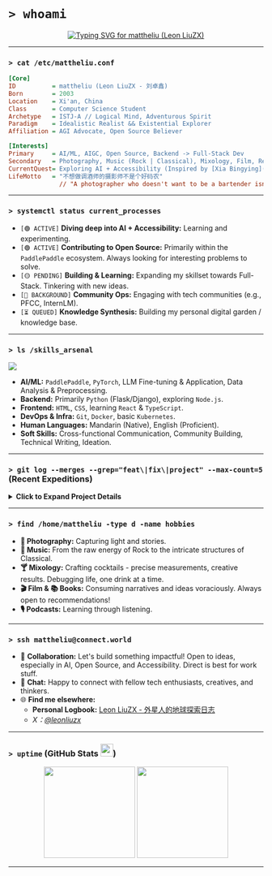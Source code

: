 # `> whoami`

<div align="center">
  <a href="https://github.com/mattheliu">
    <img src="https://readme-typing-svg.demolab.com?font=Fira+Code&weight=600&size=25&pause=1000&color=00B8FF&center=true&vCenter=true&width=600&lines=Hey%2C+I'm+mattheliu+(Leon+LiuZX)+%F0%9F%91%8B;Welcome+to+my+digital+playground+%F0%9F%91%BE" alt="Typing SVG for mattheliu (Leon LiuZX)" />
  </a>
</div>

---

### `> cat /etc/mattheliu.conf`

```ini
[Core]
ID          = mattheliu (Leon LiuZX - 刘卓鑫)
Born        = 2003
Location    = Xi'an, China
Class       = Computer Science Student
Archetype   = ISTJ-A // Logical Mind, Adventurous Spirit
Paradigm    = Idealistic Realist && Existential Explorer
Affiliation = AGI Advocate, Open Source Believer

[Interests]
Primary     = AI/ML, AIGC, Open Source, Backend -> Full-Stack Dev
Secondary   = Photography, Music (Rock | Classical), Mixology, Film, Reading
CurrentQuest= Exploring AI + Accessibility (Inspired by [Xia Bingying](https://www.zhihu.com/people/xia-bingying))
LifeMotto   = "不想做调酒师的摄影师不是个好码农" 
              // "A photographer who doesn't want to be a bartender isn't a good coder"
```

---

### `> systemctl status current_processes`

-   `[🟢 ACTIVE]` **Diving deep into AI + Accessibility:** Learning and experimenting.
-   `[🟢 ACTIVE]` **Contributing to Open Source:** Primarily within the `PaddlePaddle` ecosystem. Always looking for interesting problems to solve.
-   `[🟡 PENDING]` **Building & Learning:** Expanding my skillset towards Full-Stack. Tinkering with new ideas.
-   `[🔵 BACKGROUND]` **Community Ops:** Engaging with tech communities (e.g., PFCC, InternLM).
-   `[⏳ QUEUED]` **Knowledge Synthesis:** Building my personal digital garden / knowledge base.

---

### `> ls /skills_arsenal`

<p align="left">
  <a href="https://skillicons.dev">
    <img src="https://skillicons.dev/icons?i=python,cpp,js,ts,html,css,react,nodejs,flask,django,pytorch,paddlepaddle,docker,kubernetes,git,linux,bash,md&perline=9" />
  </a>
</p>

-   **AI/ML:** `PaddlePaddle`, `PyTorch`, LLM Fine-tuning & Application, Data Analysis & Preprocessing.
-   **Backend:** Primarily `Python` (Flask/Django), exploring `Node.js`.
-   **Frontend:** `HTML`, `CSS`, learning `React` & `TypeScript`.
-   **DevOps & Infra:** `Git`, `Docker`, basic `Kubernetes`.
-   **Human Languages:** Mandarin (Native), English (Proficient).
-   **Soft Skills:** Cross-functional Communication, Community Building, Technical Writing, Ideation.

---

### `> git log --merges --grep="feat\|fix\|project" --max-count=5` (Recent Expeditions)

<details>
<summary><strong>Click to Expand Project Details</strong></summary>

-   **PaddlePaddle Contributions:**
    -   `PaddleOCR`: Fixed training bugs ([#12140](https://github.com/PaddlePaddle/PaddleOCR/pull/12140)), Updated v4 docs ([#13081](https://github.com/PaddlePaddle/PaddleOCR/pull/13081)). Contributed to [v2.8.0](https://github.com/PaddlePaddle/PaddleOCR/releases/tag/v2.8.0).
    -   `PaddleSpeech`: Fixed `merge_yi` bug ([#3786](https://github.com/PaddlePaddle/PaddleSpeech/pull/3786)). Contributed to [r1.4.2](https://github.com/PaddlePaddle/PaddleSpeech/discussions/3808).
    -   Hosted community bi-weekly meetings ([Example](https://github.com/PaddlePaddle/community/tree/master/ppsigs/meetings/2025)).
-   **声桥AI语训 (ShengQiao AI):** Developed core deep learning voice assessment module for a hearing-impaired speech training app. *Project won multiple awards (AGI Playground Hackathon 1st, GenAI Challenge 1st, etc.)*.
-   **Sports-Science-LLM:** Built an AI Fitness Coach App on OpenXLab: [Try it here!](https://openxlab.org.cn/apps/detail/leonliuzx/Sports-Science-LLM-Fitness-Trainer)
-   **Baidu Experience:**
    -   Product Intern: Co-led Hackathon project (AI Storybook Creator), Managed Paddle Community Ops (Events, [Contributor Wall](http://contributors.pfcc.blog), [2024 Report](http://2024-report.pfcc.blog)), Translated LLM Course.
    -   Dev Contributor: Competed in AI Innovation Contest (Data Analysis, Model Tuning).

*Find more in my repositories and contribution graph!*
</details>

---

### `> find /home/mattheliu -type d -name hobbies`

-   **📸 Photography:** Capturing light and stories.
-   **🎵 Music:** From the raw energy of Rock to the intricate structures of Classical.
-   **🍸 Mixology:** Crafting cocktails - precise measurements, creative results. Debugging life, one drink at a time.
-   **🎬 Film & 📚 Books:** Consuming narratives and ideas voraciously. Always open to recommendations!
-   **🎙️ Podcasts:** Learning through listening.

---

### `> ssh mattheliu@connect.world`

-   🤝 **Collaboration:** Let's build something impactful! Open to ideas, especially in AI, Open Source, and Accessibility. Direct is best for work stuff.
-   💬 **Chat:** Happy to connect with fellow tech enthusiasts, creatives, and thinkers.
-   🌐 **Find me elsewhere:**
    -   **Personal Logbook:** [Leon LiuZX - 外星人的地球探索日志](http://leonliuzx.netlify.app)
    -   *X：[@leonliuzx](https://x.com/leonliuzx)*

---

### `> uptime` (GitHub Stats <img src="https://media.giphy.com/media/iY8CRBdQXODJSCERIr/giphy.gif" width="25px">)

<p align="center">
  <img height="180em" src="https://github-readme-stats.vercel.app/api?username=mattheliu&bg_color=30,e96443,904e95&title_color=fff&text_color=fff"/>
  <img height="180em" src="https://github-readme-stats.vercel.app/api/top-langs/?username=mattheliu&layout=compact&langs_count=8&theme=algolia"/>
</p>

---
